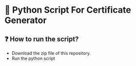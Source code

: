 # 📄 Python Script For Certificate Generator

## ❓ How to run the script?
- Download the zip file of this repository.
- Run the python script
